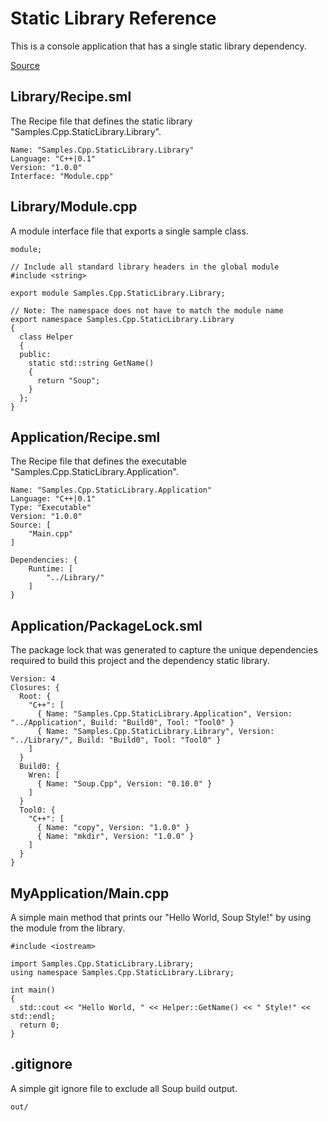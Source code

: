 # Static Library Reference
This is a console application that has a single static library dependency.

[Source](https://github.com/SoupBuild/Soup/tree/main/Samples/Cpp/StaticLibrary)

## Library/Recipe.sml
The Recipe file that defines the static library "Samples.Cpp.StaticLibrary.Library".
```
Name: "Samples.Cpp.StaticLibrary.Library"
Language: "C++|0.1"
Version: "1.0.0"
Interface: "Module.cpp"
```

## Library/Module.cpp
A module interface file that exports a single sample class.
```
module;

// Include all standard library headers in the global module
#include <string>

export module Samples.Cpp.StaticLibrary.Library;

// Note: The namespace does not have to match the module name
export namespace Samples.Cpp.StaticLibrary.Library
{
  class Helper
  {
  public:
    static std::string GetName()
    {
      return "Soup";
    }
  };
}
```

## Application/Recipe.sml
The Recipe file that defines the executable "Samples.Cpp.StaticLibrary.Application".
```
Name: "Samples.Cpp.StaticLibrary.Application"
Language: "C++|0.1"
Type: "Executable"
Version: "1.0.0"
Source: [
    "Main.cpp"
]

Dependencies: {
    Runtime: [
        "../Library/"
    ]
}
```

## Application/PackageLock.sml
The package lock that was generated to capture the unique dependencies required to build this project and the dependency static library.
```
Version: 4
Closures: {
  Root: {
    "C++": [
      { Name: "Samples.Cpp.StaticLibrary.Application", Version: "../Application", Build: "Build0", Tool: "Tool0" }
      { Name: "Samples.Cpp.StaticLibrary.Library", Version: "../Library/", Build: "Build0", Tool: "Tool0" }
    ]
  }
  Build0: {
    Wren: [
      { Name: "Soup.Cpp", Version: "0.10.0" }
    ]
  }
  Tool0: {
    "C++": [
      { Name: "copy", Version: "1.0.0" }
      { Name: "mkdir", Version: "1.0.0" }
    ]
  }
}
```

## MyApplication/Main.cpp
A simple main method that prints our "Hello World, Soup Style!" by using the module from the library.
```
#include <iostream>

import Samples.Cpp.StaticLibrary.Library;
using namespace Samples.Cpp.StaticLibrary.Library;

int main()
{
  std::cout << "Hello World, " << Helper::GetName() << " Style!" << std::endl;
  return 0;
}
```

## .gitignore
A simple git ignore file to exclude all Soup build output.
```
out/
```
